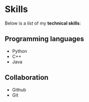 # Skills

Below is a _list_ of my **technical skills**:

## Programming languages
- Python
- C++
- Java

## Collaboration
- Github
- Git
